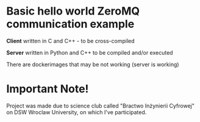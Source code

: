 # Basic hello world ZeroMQ communication example

**Client** written in C and C++ - to be cross-compiled

**Server** written in Python and C++ to be compiled and/or executed

There are dockerimages that may be not working (server is working)

# Important Note!
Project was made due to science club called "Bractwo Inżynierii Cyfrowej" on DSW Wroclaw University, on which I've participated.
